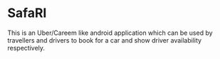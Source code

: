 # SafaRI
This is an Uber/Careem like android application which can be used by travellers and drivers to book for a car and show driver availability respectively.
